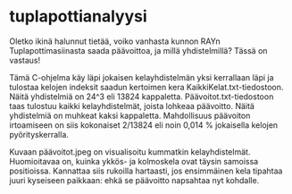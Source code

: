 # tuplapottianalyysi

Oletko ikinä halunnut tietää, voiko vanhasta kunnon RAYn Tuplapottimasiinasta saada päävoittoa, ja millä yhdistelmillä? Tässä on vastaus!

Tämä C-ohjelma käy läpi jokaisen kelayhdistelmän yksi kerrallaan läpi ja tulostaa kelojen indeksit saadun kertoimen kera KaikkiKelat.txt-tiedostoon. Näitä yhdistelmiä on 24^3 eli 13824 kappaletta. Päävoitot.txt-tiedostoon taas tulostuu kaikki kelayhdistelmät, joista lohkeaa päävoitto. Näitä yhdistelmiä on muhkeat kaksi kappaletta. Mahdollisuus päävoiton irtoamiseen on siis kokonaiset 2/13824 eli noin 0,014 % jokaisella kelojen pyörityskerralla.

Kuvaan päävoitot.jpeg on visualisoitu kummatkin kelayhdistelmät. Huomioitavaa on, kuinka ykkös- ja kolmoskela ovat täysin samoissa positioissa. Kannattaa siis rukoilla hartaasti, jos ensimmäinen kela tipahtaa juuri kyseiseen paikkaan: ehkä se päävoitto napsahtaa nyt kohdalle.
